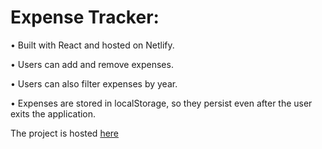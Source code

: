 # Expense Tracker: 
• Built with React and hosted on Netlify.

• Users can add and remove expenses.

• Users can also filter expenses by year. 

• Expenses are stored in localStorage, so they persist even after the 
user exits the application. 

The project is hosted [here](https://peaceful-pie-210a5d.netlify.app/)
